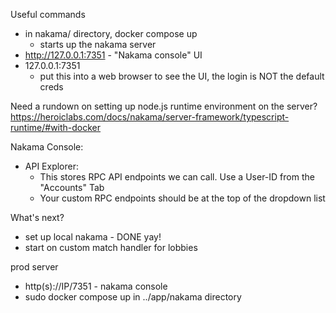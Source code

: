 Useful commands
- in nakama/ directory, docker compose up
    - starts up the nakama server
- http://127.0.0.1:7351 - "Nakama console" UI
- 127.0.0.1:7351
    - put this into a web browser to see the UI, the login is NOT the default creds

Need a rundown on setting up node.js runtime environment on the server? https://heroiclabs.com/docs/nakama/server-framework/typescript-runtime/#with-docker

Nakama Console:
- API Explorer:
    - This stores RPC API endpoints we can call. Use a User-ID from the "Accounts" Tab
    - Your custom RPC endpoints should be at the top of the dropdown list

What's next?
- set up local nakama - DONE yay!
- start on custom match handler for lobbies

prod server
- http(s)://IP/7351 - nakama console
- sudo docker compose up in ../app/nakama directory